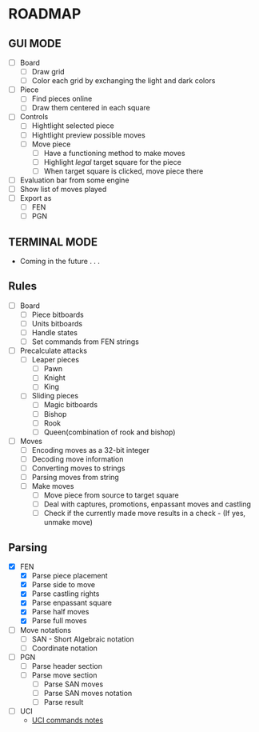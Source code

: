# ROADMAP

## GUI MODE

- [ ] Board
  - [ ] Draw grid
  - [ ] Color each grid by exchanging the light and dark colors
- [ ] Piece
  - [ ] Find pieces online
  - [ ] Draw them centered in each square
- [ ] Controls
  - [ ] Hightlight selected piece
  - [ ] Hightlight preview possible moves
  - [ ] Move piece
    - [ ] Have a functioning method to make moves
    - [ ] Highlight _legal_ target square for the piece
    - [ ] When target square is clicked, move piece there
- [ ] Evaluation bar from some engine
- [ ] Show list of moves played
- [ ] Export as
  - [ ] FEN
  - [ ] PGN

## TERMINAL MODE

- Coming in the future . . .

## Rules

- [ ] Board
  - [ ] Piece bitboards
  - [ ] Units bitboards
  - [ ] Handle states
  - [ ] Set commands from FEN strings
- [ ] Precalculate attacks
  - [ ] Leaper pieces
    - [ ] Pawn
    - [ ] Knight
    - [ ] King
  - [ ] Sliding pieces
    - [ ] Magic bitboards
    - [ ] Bishop
    - [ ] Rook
    - [ ] Queen(combination of rook and bishop)
- [ ] Moves
  - [ ] Encoding moves as a 32-bit integer
  - [ ] Decoding move information
  - [ ] Converting moves to strings
  - [ ] Parsing moves from string
  - [ ] Make moves
    - [ ] Move piece from source to target square
    - [ ] Deal with captures, promotions, enpassant moves and castling
    - [ ] Check if the currently made move results in a check - (If yes, unmake move)

## Parsing

- [x] FEN
  - [x] Parse piece placement
  - [x] Parse side to move
  - [x] Parse castling rights
  - [x] Parse enpassant square
  - [x] Parse half moves
  - [x] Parse full moves
- [ ] Move notations
  - [ ] SAN - Short Algebraic notation
  - [ ] Coordinate notation
- [ ] PGN
  - [ ] Parse header section
  - [ ] Parse move section
    - [ ] Parse SAN moves
    - [ ] Parse SAN moves notation
    - [ ] Parse result
- [ ] UCI
  - [UCI commands notes](https://gist.github.com/aliostad/f4470274f39d29b788c1b09519e67372)
